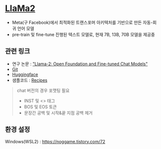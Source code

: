 
# [LlaMa2](https://github.com/facebookresearch/llama)

- Meta(구 Facebook)에서 최적화된 트랜스포머 아키텍처를 기반으로 만든 자동-회귀 언어 모델
- pre-train 및 fine-tune 진행된 텍스트 모델로, 현재 7B, 13B, 70B 모델을 제공중

## 관련 링크
- 연구 논문 : ["Llama-2: Open Foundation and Fine-tuned Chat Models"](https://huggingface.co/meta-llama/Llama-2-7b/blob/main/arxiv.org/abs/2307.09288)
- [Git](https://github.com/facebookresearch/llama)
- [Huggingface](https://huggingface.co/meta-llama)
- 샘플코드 : [Recipes](https://github.com/facebookresearch/llama-recipes)

> chat 버전의 경우 포맷팅 필요
> - INST 및 <<SYS>> 태그
> - BOS 및 EOS 토큰
> - 문장간 공백 및 시작&끝 지점 공백 제거



## 환경 설정

Windows(WSL2) : https://noggame.tistory.com/72


